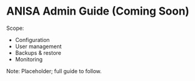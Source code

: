 # ANISA Admin Guide (Coming Soon)

Scope:
- Configuration
- User management
- Backups & restore
- Monitoring

Note: Placeholder; full guide to follow.


